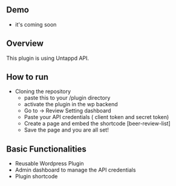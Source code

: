 ## Demo
- it's coming soon

## Overview 

This plugin is using Untappd API. 

## How to run 
- Cloning the repository
  - paste this to your /plugin directory
  - activate the plugin in the wp backend
  - Go to -> Review Setting dashboard
  - Paste your API credentials ( client token and secret token)
  - Create a page and embed the shortcode [beer-review-list]
  - Save the page and you are all set!
 
## Basic Functionalities
- Reusable Wordpress Plugin
- Admin dashboard to manage the API credentials
- Plugin shortcode
